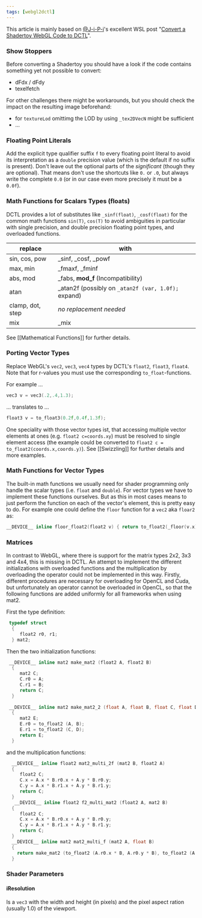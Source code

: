 ```yaml
---
tags: [webgl2dctl]
---
```


This article is mainly based on [@J-i-P-i](https://github.com/J-i-P-i)'s excellent WSL post "[Convert a Shadertoy WebGL Code to DCTL](https://www.steakunderwater.com/wesuckless/viewtopic.php?f=17&t=4460)".


### Show Stoppers

Before converting a Shadertoy you should have a look if the code contains something yet not possible to convert:
- dFdx / dFdy
- texelfetch

For other challenges there might be workarounds, but you should check the impact on the resulting image beforehand:
- for `textureLod` omittimg the LOD by using `_tex2DVecN` might be sufficient
- ...



### Floating Point Literals

Add the explicit type qualifier suffix `f` to every floating point literal to avoid its interpretation as a `double` precision value (which is the default if no suffix is present). Don't leave out the optional parts of the _significant_ (though they are optional). That means don't use the shortcuts like `0.` or `.0`, but always write the complete `0.0` (or in our case even more precisely it must be a `0.0f`).



### Math Functions for Scalars Types (floats)

DCTL provides a lot of substitutes like `_sinf(float)`, `_cosf(float)` for the common math functions `sin(T)`, `cos(T)` to avoid ambiguities in particular with single precision, and double precision floating point types, and overloaded functions.

replace         | with
----------------|------------------
sin, cos, pow   | _sinf, _cosf, _powf
max, min        | _fmaxf, _fminf
abs, mod        | _fabs, **mod_f** (Incompatibility)
atan            | _atan2f (possibly on `_atan2f (var, 1.0f);` expand)
clamp, dot, step| _no replacement needed_
mix             | _mix

See [[Mathematical Functions]] for further details.



### Porting Vector Types

Replace WebGL's `vec2`, `vec3`, `vec4` types by DCTL's `float2`, `float3`, `float4`. Note that for r-values you must use the corresponding `to_float`-functions.

For example ...
```C
vec3 v = vec3(.2,.4,1.3);
```
... translates to ...
```C
float3 v = to_float3(0.2f,0.4f,1.3f);
```

One speciality with those vector types ist, that accessing multiple vector elements at ones (e.g. `float2 c=coords.xy`) must be resolved to single element access (the example could be converted to `float2 c = to_float2(coords.x,coords.y)`). See [[Swizzling]] for further details and more examples.



### Math Functions for Vector Types

The built-in math functions we usually need for shader programming only handle the scalar types (i.e. `float` and `double`). For vector types we have to implement these functions ourselves. But as this in most cases means to just perform the function on each of the vector's element, this is pretty easy to do. For example one could define the `floor` function for a `vec2` aka `floar2` as:
```C
__DEVICE__ inline floor_float2(float2 v) { return to_float2(_floor(v.x),_fllor(v.y)); }
``` 

### Matrices

In contrast to WebGL, where there is support for the matrix types 2x2, 3x3 and 4x4, this is missing in DCTL.
An attempt to implement the different initializations with overloaded functions and the multiplication by overloading the operator could not be implemented in this way. Firstly, different procedures are necessary for overloading for OpenCL and Cuda, but unfortunately an operator cannot be overloaded in OpenCL, so that the following functions are added uniformly for all frameworks when using mat2.

First the type definition:
```C
 typedef struct
  {
     float2 r0, r1;
  } mat2;
 ```
Then the two initialization functions:
```C
 __DEVICE__ inline mat2 make_mat2 (float2 A, float2 B)
  {
     mat2 C;
     C.r0 = A;
     C.r1 = B;
     return C;
  }
  
 __DEVICE__ inline mat2 make_mat2_2 (float A, float B, float C, float D)
  {
     mat2 E;
     E.r0 = to_float2 (A, B);
     E.r1 = to_float2 (C, D);
     return E;
  }
```

and the multiplication functions:
```C
  __DEVICE__ inline float2 mat2_multi_2f (mat2 B, float2 A)
  {
     float2 C;
     C.x = A.x * B.r0.x + A.y * B.r0.y;
     C.y = A.x * B.r1.x + A.y * B.r1.y;
     return C;
  }
   __DEVICE__ inline float2 f2_multi_mat2 (float2 A, mat2 B)
  {
     float2 C;
     C.x = A.x * B.r0.x + A.y * B.r0.y;
     C.y = A.x * B.r1.x + A.y * B.r1.y;
     return C;
  }
  __DEVICE__ inline mat2 mat2_multi_f (mat2 A, float B)
  {
    return make_mat2 (to_float2 (A.r0.x * B, A.r0.y * B), to_float2 (A.r1.x * B, A.r1.y * B));
  }
```

### Shader Parameters

#### iResolution

Is a `vec3` with the width and height (in pixels) and the pixel aspect ration (usually 1.0) of the viewport.